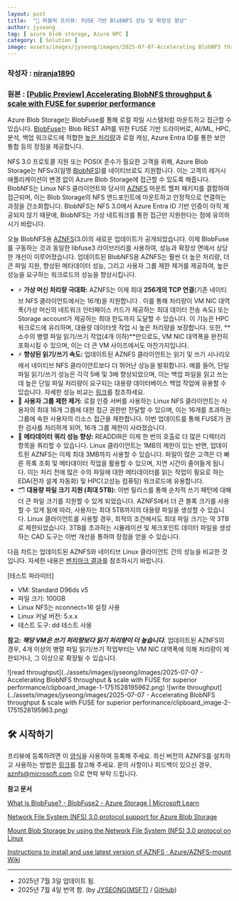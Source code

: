 ```yaml
---
layout: post
title:  "📢 퍼블릭 프리뷰: FUSE 기반 BlobNFS 성능 및 확장성 향상"
author: jyseong
tag: [ azure blob storage, Azure HPC ]
category: [ Solution ]
image: assets/images/jyseong/images/2025-07-07-Accelerating BlobNFS throughput & scale with FUSE for superior performance/header.png
---
```


### 작성자 : [niranja1890](https://techcommunity.microsoft.com/users/niranja1890/446007)
### 원본 : [[Public Preview] Accelerating BlobNFS throughput & scale with FUSE for superior performance](https://techcommunity.microsoft.com/blog/azurestorageblog/%F0%9F%93%A2-public-preview-accelerating-blobnfs-throughput--scale-with-fuse-for-superior-/4426147)


Azure Blob Storage는 BlobFuse를 통해 로컬 파일 시스템처럼 마운트하고 접근할 수 있습니다. [BlobFuse](http://aka.ms/blobfuse)는 Blob REST API를 위한 FUSE 기반 드라이버로, AI/ML, HPC, 분석, 백업 워크로드에 적합한 [높은 처리량](https://youtu.be/Y-3KWd7ld0E?t=1159)과 로컬 캐싱, Azure Entra ID를 통한 보안 통합 등의 장점을 제공합니다.

NFS 3.0 프로토콜 지원 또는 POSIX 준수가 필요한 고객을 위해, Azure Blob Storage는 NFSv3(일명 [BlobNFS](http://aka.ms/blobnfs))를 네이티브로도 지원합니다. 이는 고객의 레거시 애플리케이션이 변경 없이 Azure Blob Storage에 접근할 수 있도록 해줍니다. BlobNFS는 Linux NFS 클라이언트와 당사의 [AZNFS](https://github.com/Azure/AZNFS-mount) 마운트 헬퍼 패키지를 결합하여 접근되며, 이는 Blob Storage의 NFS 엔드포인트에 마운트하고 안정적으로 연결하는 과정을 간소화합니다. BlobNFS는 NFS 3.0에서 Azure Entra ID 기반 인증이 아직 제공되지 않기 때문에, BlobNFS는 가상 네트워크를 통한 접근만 지원한다는 점에 유의하시기 바랍니다.

오늘 BlobNFS용 [AZNFS](https://github.com/Azure/AZNFS-mount/wiki/Instructions-to-install-and-use-latest-version-of-AZNFS)(3.0)의 새로운 업데이트가 공개되었습니다. 이제 BlobFuse를 구동하는 것과 동일한 libfuse3 라이브러리를 사용하여, 성능과 확장성 면에서 상당한 개선이 이루어졌습니다. 업데이트된 BlobNFS용 AZNFS는 훨씬 더 높은 처리량, 더 큰 파일 지원, 향상된 메타데이터 성능, 그리고 사용자 그룹 제한 제거를 제공하여, 높은 성능을 요구하는 워크로드의 성능을 향상시킵니다.


- ⚡ **가상 머신 처리량 극대화:** AZNFS는 이제 최대 **256개의 TCP 연결**(기존 네이티브 NFS 클라이언트에서는 16개)을 지원합니다 . 이를 통해 처리량이 VM NIC 대역폭(가상 머신의 네트워크 인터페이스 카드가 제공하는 최대 데이터 전송 속도) 또는 Storage account가 제공하는 최대 한도까지 도달할 수 있습니다. 이 기능은 HPC 워크로드에 유리하며, 대용량 데이터셋 작업 시 높은 처리량을 보장합니다. 또한, **소수의 병렬 파일 읽기/쓰기 작업(4개 이하)**만으로도, VM NIC 대역폭을 완전히 포화시킬 수 있으며, 이는 더 큰 VM 사이즈에서도 마찬가지입니다.
- ⚡ **향상된 읽기/쓰기 속도:** 업데이트된 AZNFS 클라이언트는 읽기 및 쓰기 시나리오에서 네이티브 NFS 클라이언트보다 더 뛰어난 성능을 발휘합니다. 예를 들어, 단일 파일 읽기/쓰기 성능은 각각 5배 및 3배 향상되었으며, 이는 백업 파일을 읽고 쓰는 데 높은 단일 파일 처리량이 요구되는 대용량 데이터베이스 백업 작업에 유용할 수 있습니다. 자세한 성능 비교는 [링크](https://github.com/Azure/AZNFS-mount/wiki/Performance-benchmarks)를 참조하세요.
- 🚫 **사용자 그룹 제한 제거:** 로컬 인증 서버를 사용하는 Linux NFS 클라이언트는 사용자의 최대 16개 그룹에 대한 접근 권한만 전달할 수 있으며, 이는 16개를 초과하는 그룹에 속한 사용자의 리소스 접근을 제한합니다. 이번 업데이트를 통해 FUSE가 권한 검사를 처리하게 되어, 16개 그룹 제한이 사라졌습니다.
- 📁 **메타데이터 쿼리 성능 향상:** READDIR은 이제 한 번의 호출로 더 많은 디렉터리 항목을 쿼리할 수 있습니다. Linux 클라이언트는 1MB의 제한이 있는 반면, 업데이트된 AZNFS는 이제 최대 3MB까지 사용할 수 있습니다. 파일이 많은 고객은 더 빠른 목록 조회 및 메타데이터 작업을 활용할 수 있으며, 지연 시간이 줄어들게 됩니다. 이는 처리 전에 많은 수의 파일에 대한 메타데이터를 읽는 작업이 필요로 하는 EDA(전자 설계 자동화) 및 HPC(고성능 컴퓨팅) 워크로드에 유용합니다.
- 🗂️ **대용량 파일 크기 지원 (최대 5TB):** 이번 릴리스를 통해 순차적 쓰기 패턴에 대해 더 큰 파일 크기를 지원할 수 있게 되었습니다. AZNFS에서 더 큰 블록 크기를 사용할 수 있게 됨에 따라, 사용자는 최대 5TB까지의 대용량 파일을 생성할 수 있습니다. Linux 클라이언트를 사용할 경우, 최적의 조건에서도 최대 파일 크기는 약 3TB로 제한되었습니다. 3TB를 초과하는 시뮬레이션 및 체크포인트 데이터 파일을 생성하는 CAD 도구는 이번 개선을 통하여 장점을 얻을 수 있습니다.

다음 차트는 업데이트된 AZNFS와 네이티브 Linux 클라이언트 간의 성능을 비교한 것입니다. 자세한 내용은 [벤치마크 결과](https://github.com/Azure/AZNFS-mount/wiki/Performance-benchmarks)를 참조하시기 바랍니다.

[테스트 파라미터]
- VM: Standard D96ds v5
- 파일 크기: 100GB
- Linux NFS는 nconnect=16 설정 사용
- Linux 커널 버전: 5.x.x
- 테스트 도구: dd 테스트 사용

**참고:** ***해당 VM은 쓰기 처리량보다 읽기 처리량이 더 높습니다.*** 업데이트된 AZNFS의 경우, 4개 이상의 병렬 파일 읽기/쓰기 작업부터는 VM NIC 대역폭에 의해 처리량이 제한되거나, 그 이상으로 확장될 수 있습니다.

![read throughput](../assets/images/jyseong/images/2025-07-07 - Accelerating BlobNFS throughput & scale with FUSE for superior performance/clipboard_image-1-1751528195962.png)
![write throughput](../assets/images/jyseong/images/2025-07-07 - Accelerating BlobNFS throughput & scale with FUSE for superior performance/clipboard_image-2-1751528195963.png)

## 🛠️ 시작하기
프리뷰에 등록하려면 이 [양식](https://forms.microsoft.com/r/MGBrprn6hz)을 사용하여 등록해 주세요.
최신 버전의 AZNFS를 설치하고 사용하는 방법은 [링크](https://github.com/Azure/AZNFS-mount/wiki/Instructions-to-install-and-use-latest-version-of-AZNFS)를 참고해 주세요.
문의 사항이나 피드백이 있으신 경우, aznfs@microsoft.com 으로 연락 부탁 드립니다.


**참고 문서** 

[What is BlobFuse? - BlobFuse2 - Azure Storage | Microsoft Learn](https://learn.microsoft.com/azure/storage/blobs/blobfuse2-what-is)

[Network File System (NFS) 3.0 protocol support for Azure Blob Storage](https://learn.microsoft.com/azure/storage/blobs/network-file-system-protocol-support-how-to)

[Mount Blob Storage by using the Network File System (NFS) 3.0 protocol on Linux](https://learn.microsoft.com/azure/storage/blobs/network-file-system-protocol-support-how-to)

[Instructions to install and use latest version of AZNFS · Azure/AZNFS-mount Wiki](https://github.com/Azure/AZNFS-mount/wiki/Instructions-to-install-and-use-latest-version-of-AZNFS)

----------

- 2025년 7월 3일 업데이트 됨.
- 2025년 7월 4일 번역 함. (by [JYSEONG(MSFT)](https://techcommunity.microsoft.com/users/ji%20yong%20seong/219866) / [GitHub](https://github.com/jiyongseong))